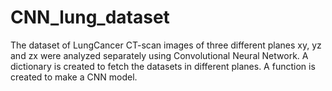 # CNN_lung_dataset

The dataset of LungCancer CT-scan images of three different planes xy, yz and zx were analyzed separately using Convolutional Neural Network.
A dictionary is created to fetch the datasets in different planes.
A function is created to make a CNN model.
